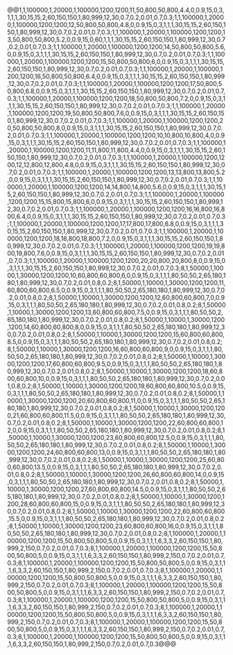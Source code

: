 @@1,1,100000,1,20000,1,100000,1200,1200,11,50,800,50,800,4.4,0,0.9,15,0,3,1,1,1,30,15,15,2,60,150,150,1,80,999,12,30,0.7,0.2,0.01,0.7,0.3;1,1,100000,1,20000,1,100000,1200,1200,12,50,800,50,800,4.8,0,0.9,15,0,3,1,1,1,30,15,15,2,60,150,150,1,80,999,12,30,0.7,0.2,0.01,0.7,0.3;1,1,100000,1,20000,1,100000,1200,1200,13,50,800,50,800,5.2,0,0.9,15,0,60,1,1,1,30,15,15,2,60,150,150,1,80,999,12,30,0.7,0.2,0.01,0.7,0.3;1,1,100000,1,20000,1,100000,1200,1200,14,50,800,50,800,5.6,0,0.9,15,0,3,1,1,1,30,15,15,2,60,150,150,1,80,999,12,30,0.7,0.2,0.01,0.7,0.3;1,1,100000,1,20000,1,100000,1200,1200,15,50,800,50,800,6,0,0.9,15,0,3,1,1,1,30,15,15,2,60,150,150,1,80,999,12,30,0.7,0.2,0.01,0.7,0.3;1,1,100000,1,20000,1,100000,1200,1200,16,50,800,50,800,6.4,0,0.9,15,0,3,1,1,1,30,15,15,2,60,150,150,1,80,999,12,30,0.7,0.2,0.01,0.7,0.3;1,1,100000,1,20000,1,100000,1200,1200,17,50,800,50,800,6.8,0,0.9,15,0,3,1,1,1,30,15,15,2,60,150,150,1,80,999,12,30,0.7,0.2,0.01,0.7,0.3;1,1,100000,1,20000,1,100000,1200,1200,18,50,800,50,800,7.2,0,0.9,15,0,3,1,1,1,30,15,15,2,60,150,150,1,80,999,12,30,0.7,0.2,0.01,0.7,0.3;1,1,100000,1,20000,1,100000,1200,1200,19,50,800,50,800,7.6,0,0.9,15,0,3,1,1,1,30,15,15,2,60,150,150,1,80,999,12,30,0.7,0.2,0.01,0.7,0.3;1,1,100000,1,20000,1,100000,1200,1200,20,50,800,50,800,8,0,0.9,15,0,3,1,1,1,30,15,15,2,60,150,150,1,80,999,12,30,0.7,0.2,0.01,0.7,0.3;1,1,100000,1,20000,1,100000,1200,1200,10,10,800,10,800,4,0,0.9,15,0,3,1,1,1,30,15,15,2,60,150,150,1,80,999,12,30,0.7,0.2,0.01,0.7,0.3;1,1,100000,1,20000,1,100000,1200,1200,11,11,800,11,800,4.4,0,0.9,15,0,3,1,1,1,30,15,15,2,60,150,150,1,80,999,12,30,0.7,0.2,0.01,0.7,0.3;1,1,100000,1,20000,1,100000,1200,1200,12,12,800,12,800,4.8,0,0.9,15,0,3,1,1,1,30,15,15,2,60,150,150,1,80,999,12,30,0.7,0.2,0.01,0.7,0.3;1,1,100000,1,20000,1,100000,1200,1200,13,13,800,13,800,5.2,0,0.9,15,0,3,1,1,1,30,15,15,2,60,150,150,1,80,999,12,30,0.7,0.2,0.01,0.7,0.3;1,1,100000,1,20000,1,100000,1200,1200,14,14,800,14,800,5.6,0,0.9,15,0,3,1,1,1,30,15,15,2,60,150,150,1,80,999,12,30,0.7,0.2,0.01,0.7,0.3;1,1,100000,1,20000,1,100000,1200,1200,15,15,800,15,800,6,0,0.9,15,0,3,1,1,1,30,15,15,2,60,150,150,1,80,999,12,30,0.7,0.2,0.01,0.7,0.3;1,1,100000,1,20000,1,100000,1200,1200,16,16,800,16,800,6.4,0,0.9,15,0,3,1,1,1,30,15,15,2,60,150,150,1,80,999,12,30,0.7,0.2,0.01,0.7,0.3;1,1,100000,1,20000,1,100000,1200,1200,17,17,800,17,800,6.8,0,0.9,15,0,3,1,1,1,30,15,15,2,60,150,150,1,80,999,12,30,0.7,0.2,0.01,0.7,0.3;1,1,100000,1,20000,1,100000,1200,1200,18,18,800,18,800,7.2,0,0.9,15,0,3,1,1,1,30,15,15,2,60,150,150,1,80,999,12,30,0.7,0.2,0.01,0.7,0.3;1,1,100000,1,20000,1,100000,1200,1200,19,19,800,19,800,7.6,0,0.9,15,0,3,1,1,1,30,15,15,2,60,150,150,1,80,999,12,30,0.7,0.2,0.01,0.7,0.3;1,1,100000,1,20000,1,100000,1200,1200,20,20,800,20,800,8,0,0.9,15,0,3,1,1,1,30,15,15,2,60,150,150,1,80,999,12,30,0.7,0.2,0.01,0.7,0.3;8,1,50000,1,10000,1,30000,1200,1200,10,60,800,60,800,6,0,0.9,15,0,3,1,1,1,80,50,50,2,65,180,180,1,80,999,12,30,0.7,0.2,0.01,0.8,0.2;8,1,50000,1,10000,1,30000,1200,1200,11,60,800,60,800,6.5,0,0.9,15,0,3,1,1,1,80,50,50,2,65,180,180,1,80,999,12,30,0.7,0.2,0.01,0.8,0.2;8,1,50000,1,10000,1,30000,1200,1200,12,60,800,60,800,7,0,0.9,15,0,3,1,1,1,80,50,50,2,65,180,180,1,80,999,12,30,0.7,0.2,0.01,0.8,0.2;8,1,50000,1,10000,1,30000,1200,1200,13,60,800,60,800,7.5,0,0.9,15,0,3,1,1,1,80,50,50,2,65,180,180,1,80,999,12,30,0.7,0.2,0.01,0.8,0.2;8,1,50000,1,10000,1,30000,1200,1200,14,60,800,60,800,8,0,0.9,15,0,3,1,1,1,80,50,50,2,65,180,180,1,80,999,12,30,0.7,0.2,0.01,0.8,0.2;8,1,50000,1,10000,1,30000,1200,1200,15,60,800,60,800,8.5,0,0.9,15,0,3,1,1,1,80,50,50,2,65,180,180,1,80,999,12,30,0.7,0.2,0.01,0.8,0.2;8,1,50000,1,10000,1,30000,1200,1200,16,60,800,60,800,9,0,0.9,15,0,3,1,1,1,80,50,50,2,65,180,180,1,80,999,12,30,0.7,0.2,0.01,0.8,0.2;8,1,50000,1,10000,1,30000,1200,1200,17,60,800,60,800,9.5,0,0.9,15,0,3,1,1,1,80,50,50,2,65,180,180,1,80,999,12,30,0.7,0.2,0.01,0.8,0.2;8,1,50000,1,10000,1,30000,1200,1200,18,60,800,60,800,10,0,0.9,15,0,3,1,1,1,80,50,50,2,65,180,180,1,80,999,12,30,0.7,0.2,0.01,0.8,0.2;8,1,50000,1,10000,1,30000,1200,1200,19,60,800,60,800,10.5,0,0.9,15,0,3,1,1,1,80,50,50,2,65,180,180,1,80,999,12,30,0.7,0.2,0.01,0.8,0.2;8,1,50000,1,10000,1,30000,1200,1200,20,60,800,60,800,11,0,0.9,15,0,3,1,1,1,80,50,50,2,65,180,180,1,80,999,12,30,0.7,0.2,0.01,0.8,0.2;8,1,50000,1,10000,1,30000,1200,1200,21,60,800,60,800,11.5,0,0.9,15,0,3,1,1,1,80,50,50,2,65,180,180,1,80,999,12,30,0.7,0.2,0.01,0.8,0.2;8,1,50000,1,10000,1,30000,1200,1200,22,60,800,60,800,12,0,0.9,15,0,3,1,1,1,80,50,50,2,65,180,180,1,80,999,12,30,0.7,0.2,0.01,0.8,0.2;8,1,50000,1,10000,1,30000,1200,1200,23,60,800,60,800,12.5,0,0.9,15,0,3,1,1,1,80,50,50,2,65,180,180,1,80,999,12,30,0.7,0.2,0.01,0.8,0.2;8,1,50000,1,10000,1,30000,1200,1200,24,60,800,60,800,13,0,0.9,15,0,3,1,1,1,80,50,50,2,65,180,180,1,80,999,12,30,0.7,0.2,0.01,0.8,0.2;8,1,50000,1,10000,1,30000,1200,1200,25,60,800,60,800,13.5,0,0.9,15,0,3,1,1,1,80,50,50,2,65,180,180,1,80,999,12,30,0.7,0.2,0.01,0.8,0.2;8,1,50000,1,10000,1,30000,1200,1200,26,60,800,60,800,14,0,0.9,15,0,3,1,1,1,80,50,50,2,65,180,180,1,80,999,12,30,0.7,0.2,0.01,0.8,0.2;8,1,50000,1,10000,1,30000,1200,1200,27,60,800,60,800,14.5,0,0.9,15,0,3,1,1,1,80,50,50,2,65,180,180,1,80,999,12,30,0.7,0.2,0.01,0.8,0.2;8,1,50000,1,10000,1,30000,1200,1200,28,60,800,60,800,15,0,0.9,15,0,3,1,1,1,80,50,50,2,65,180,180,1,80,999,12,30,0.7,0.2,0.01,0.8,0.2;8,1,50000,1,10000,1,30000,1200,1200,22,60,800,60,800,15.5,0,0.9,15,0,3,1,1,1,80,50,50,2,65,180,180,1,80,999,12,30,0.7,0.2,0.01,0.8,0.2;8,1,50000,1,10000,1,30000,1200,1200,23,60,800,60,800,16,0,0.9,15,0,3,1,1,1,80,50,50,2,65,180,180,1,80,999,12,30,0.7,0.2,0.01,0.8,0.2;8,1,100000,1,20000,1,100000,1200,1200,15,50,800,50,800,5,0,0.9,15,0,3,1,1,1,6,3,3,2,60,150,150,1,80,999,2,150,0.7,0.2,0.01,0.7,0.3;8,1,100000,1,20000,1,100000,1200,1200,15,50,800,50,800,5,0,0.9,15,0,3,1,1,1,6,3,3,2,60,150,150,1,80,999,2,150,0.7,0.2,0.01,0.7,0.3;8,1,100000,1,20000,1,100000,1200,1200,15,50,800,50,800,5,0,0.9,15,0,3,1,1,1,6,3,3,2,60,150,150,1,80,999,2,150,0.7,0.2,0.01,0.7,0.3;8,1,100000,1,20000,1,100000,1200,1200,15,50,800,50,800,5,0,0.9,15,0,3,1,1,1,6,3,3,2,60,150,150,1,80,999,2,150,0.7,0.2,0.01,0.7,0.3;8,1,100000,1,20000,1,100000,1200,1200,15,50,800,50,800,5,0,0.9,15,0,3,1,1,1,6,3,3,2,60,150,150,1,80,999,2,150,0.7,0.2,0.01,0.7,0.3;8,1,100000,1,20000,1,100000,1200,1200,15,50,800,50,800,5,0,0.9,15,0,3,1,1,1,6,3,3,2,60,150,150,1,80,999,2,150,0.7,0.2,0.01,0.7,0.3;8,1,100000,1,20000,1,100000,1200,1200,15,50,800,50,800,5,0,0.9,15,0,3,1,1,1,6,3,3,2,60,150,150,1,80,999,2,150,0.7,0.2,0.01,0.7,0.3;8,1,100000,1,20000,1,100000,1200,1200,15,50,800,50,800,5,0,0.9,15,0,3,1,1,1,6,3,3,2,60,150,150,1,80,999,2,150,0.7,0.2,0.01,0.7,0.3;8,1,100000,1,20000,1,100000,1200,1200,15,50,800,50,800,5,0,0.9,15,0,3,1,1,1,6,3,3,2,60,150,150,1,80,999,2,150,0.7,0.2,0.01,0.7,0.3@@@
